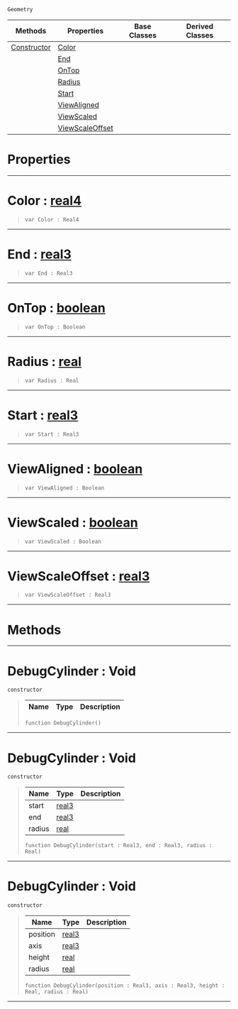  `Geometry`

|Methods|Properties|Base Classes|Derived Classes|
|---|---|---|---|
|[ Constructor](https://plasmaengine.github.io/PlasmaDocs/Plasma1/C++/code_reference/class_reference/debugcylinder.markdown#debugcylinder-void)|[ Color](https://plasmaengine.github.io/PlasmaDocs/Plasma1/C++/code_reference/class_reference/debugcylinder.markdown#color-plasma-engine-docume)| | |
| |[ End](https://plasmaengine.github.io/PlasmaDocs/Plasma1/C++/code_reference/class_reference/debugcylinder.markdown#end-plasma-engine-document)| | |
| |[ OnTop](https://plasmaengine.github.io/PlasmaDocs/Plasma1/C++/code_reference/class_reference/debugcylinder.markdown#ontop-plasma-engine-docume)| | |
| |[ Radius](https://plasmaengine.github.io/PlasmaDocs/Plasma1/C++/code_reference/class_reference/debugcylinder.markdown#radius-plasma-engine-docum)| | |
| |[ Start](https://plasmaengine.github.io/PlasmaDocs/Plasma1/C++/code_reference/class_reference/debugcylinder.markdown#start-plasma-engine-docume)| | |
| |[ ViewAligned](https://plasmaengine.github.io/PlasmaDocs/Plasma1/C++/code_reference/class_reference/debugcylinder.markdown#viewaligned-plasma-engine)| | |
| |[ ViewScaled](https://plasmaengine.github.io/PlasmaDocs/Plasma1/C++/code_reference/class_reference/debugcylinder.markdown#viewscaled-plasma-engine-d)| | |
| |[ ViewScaleOffset](https://plasmaengine.github.io/PlasmaDocs/Plasma1/C++/code_reference/class_reference/debugcylinder.markdown#viewscaleoffset-plasma-eng)| | |


 #  Properties


---  
 #  Color : [real4](https://plasmaengine.github.io/PlasmaDocs/Plasma1/C++/code_reference/lightning_base_types/real4.markdown)

> 
> ``` lang=cpp, name=Lightning
> var Color : Real4


---  
 #  End : [real3](https://plasmaengine.github.io/PlasmaDocs/Plasma1/C++/code_reference/lightning_base_types/real3.markdown)

> 
> ``` lang=cpp, name=Lightning
> var End : Real3


---  
 #  OnTop : [boolean](https://plasmaengine.github.io/PlasmaDocs/Plasma1/C++/code_reference/lightning_base_types/boolean.markdown)

> 
> ``` lang=cpp, name=Lightning
> var OnTop : Boolean


---  
 #  Radius : [real](https://plasmaengine.github.io/PlasmaDocs/Plasma1/C++/code_reference/lightning_base_types/real.markdown)

> 
> ``` lang=cpp, name=Lightning
> var Radius : Real


---  
 #  Start : [real3](https://plasmaengine.github.io/PlasmaDocs/Plasma1/C++/code_reference/lightning_base_types/real3.markdown)

> 
> ``` lang=cpp, name=Lightning
> var Start : Real3


---  
 #  ViewAligned : [boolean](https://plasmaengine.github.io/PlasmaDocs/Plasma1/C++/code_reference/lightning_base_types/boolean.markdown)

> 
> ``` lang=cpp, name=Lightning
> var ViewAligned : Boolean


---  
 #  ViewScaled : [boolean](https://plasmaengine.github.io/PlasmaDocs/Plasma1/C++/code_reference/lightning_base_types/boolean.markdown)

> 
> ``` lang=cpp, name=Lightning
> var ViewScaled : Boolean


---  
 #  ViewScaleOffset : [real3](https://plasmaengine.github.io/PlasmaDocs/Plasma1/C++/code_reference/lightning_base_types/real3.markdown)

> 
> ``` lang=cpp, name=Lightning
> var ViewScaleOffset : Real3


---  
 #  Methods


---  
 #  DebugCylinder : Void

 `constructor`

> 
> |Name|Type|Description|
> |---|---|---|
> ``` lang=cpp, name=Lightning
> function DebugCylinder()
> ``` 


---  
 #  DebugCylinder : Void

 `constructor`

> 
> |Name|Type|Description|
> |---|---|---|
> |start|[real3](https://plasmaengine.github.io/PlasmaDocs/Plasma1/C++/code_reference/lightning_base_types/real3.markdown)| |
> |end|[real3](https://plasmaengine.github.io/PlasmaDocs/Plasma1/C++/code_reference/lightning_base_types/real3.markdown)| |
> |radius|[real](https://plasmaengine.github.io/PlasmaDocs/Plasma1/C++/code_reference/lightning_base_types/real.markdown)| |
> ``` lang=cpp, name=Lightning
> function DebugCylinder(start : Real3, end : Real3, radius : Real)
> ``` 


---  
 #  DebugCylinder : Void

 `constructor`

> 
> |Name|Type|Description|
> |---|---|---|
> |position|[real3](https://plasmaengine.github.io/PlasmaDocs/Plasma1/C++/code_reference/lightning_base_types/real3.markdown)| |
> |axis|[real3](https://plasmaengine.github.io/PlasmaDocs/Plasma1/C++/code_reference/lightning_base_types/real3.markdown)| |
> |height|[real](https://plasmaengine.github.io/PlasmaDocs/Plasma1/C++/code_reference/lightning_base_types/real.markdown)| |
> |radius|[real](https://plasmaengine.github.io/PlasmaDocs/Plasma1/C++/code_reference/lightning_base_types/real.markdown)| |
> ``` lang=cpp, name=Lightning
> function DebugCylinder(position : Real3, axis : Real3, height : Real, radius : Real)
> ``` 


---  
 

 